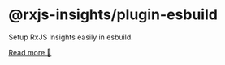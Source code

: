 # @rxjs-insights/plugin-esbuild

Setup RxJS Insights easily in esbuild.

[Read more 📖](https://github.com/ksz-ksz/rxjs-insights/blob/master/README.md)
